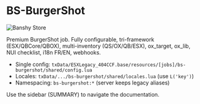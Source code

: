 # BS-BurgerShot

![Banshy Store](../assets/banshy400.webp)

Premium BurgerShot job. Fully configurable, tri-framework (ESX/QBCore/QBOX), multi-inventory (QS/OX/QB/ESX), ox_target, ox_lib, NUI checklist, i18n FR/EN, webhooks.

- Single config: `txData/ESXLegacy_404CCF.base/resources/[jobs]/bs-burgershot/shared/config.lua`
- Locales: `txData/.../bs-burgershot/shared/locales.lua` (use `L('key')`)
- Namespacing: `bs-burgershot:*` (server keeps legacy aliases)

Use the sidebar (SUMMARY) to navigate the documentation.
